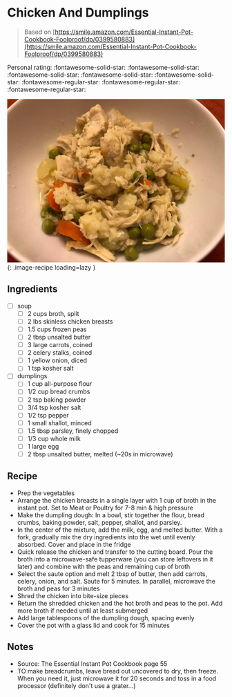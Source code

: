 <!-- Needs Manual Review -->

<!-- Do not modify sections with "AUTO-*". They are updated by make.py -->

# Chicken And Dumplings

> Based on [https://smile.amazon.com/Essential-Instant-Pot-Cookbook-Foolproof/dp/0399580883](https://smile.amazon.com/Essential-Instant-Pot-Cookbook-Foolproof/dp/0399580883)

<!-- rating=2; (User can specify rating on scale of 1-5) -->
<!-- AUTO-UserRating -->
Personal rating: :fontawesome-solid-star: :fontawesome-solid-star: :fontawesome-solid-star: :fontawesome-solid-star: :fontawesome-solid-star: :fontawesome-regular-star: :fontawesome-regular-star: :fontawesome-regular-star:
<!-- /AUTO-UserRating -->

<!-- name_image=chicken_and_dumplings.jpeg; (User can specify image name if multiple exist) -->
<!-- AUTO-Image -->
![chicken_and_dumplings.jpeg](./chicken_and_dumplings.jpeg){: .image-recipe loading=lazy }
<!-- /AUTO-Image -->

## Ingredients

* [ ] soup
    * [ ] 2 cups broth, split
    * [ ] 2 lbs skinless chicken breasts
    * [ ] 1.5 cups frozen peas
    * [ ] 2 tbsp unsalted butter
    * [ ] 3 large carrots, coined
    * [ ] 2 celery stalks, coined
    * [ ] 1 yellow onion, diced
    * [ ] 1 tsp kosher salt
* [ ] dumplings
    * [ ] 1 cup all-purpose flour
    * [ ] 1/2 cup bread crumbs
    * [ ] 2 tsp baking powder
    * [ ] 3/4 tsp kosher salt
    * [ ] 1/2 tsp pepper
    * [ ] 1 small shallot, minced
    * [ ] 1.5 tbsp parsley, finely chopped
    * [ ] 1/3 cup whole milk
    * [ ] 1 large egg
    * [ ] 2 tbsp unsalted butter, melted (~20s in microwave)

## Recipe

* Prep the vegetables
* Arrange the chicken breasts in a single layer with 1 cup of broth in the instant pot. Set to Meat or Poultry for 7-8 min & high pressure
* Make the dumpling dough: In a bowl, stir together the flour, bread crumbs, baking powder, salt, pepper, shallot, and parsley.
* In the center of the mixture, add the milk, egg, and melted butter. With a fork, gradually mix the dry ingredients into the wet until evenly absorbed. Cover and place in the fridge
* Quick release the chicken and transfer to the cutting board. Pour the broth into a microwave-safe tupperware (you can store leftovers in it later) and combine with the peas and remaining cup of broth
* Select the saute option and melt 2 tbsp of butter, then add carrots, celery, onion, and salt. Saute for 5 minutes. In parallel, microwave the broth and peas for 3 minutes
* Shred the chicken into bite-size pieces
* Return the shredded chicken and the hot broth and peas to the pot. Add more broth if needed until at least submerged
* Add large tablespoons of the dumpling dough, spacing evenly
* Cover the pot with a glass lid and cook for 15 minutes

## Notes

* Source: The Essential Instant Pot Cookbook page 55
* TO make breadcrumbs, leave bread out uncovered to dry, then freeze. When you need it, just microwave it for 20 seconds and toss in a food processor (definitely don't use a grater...)
